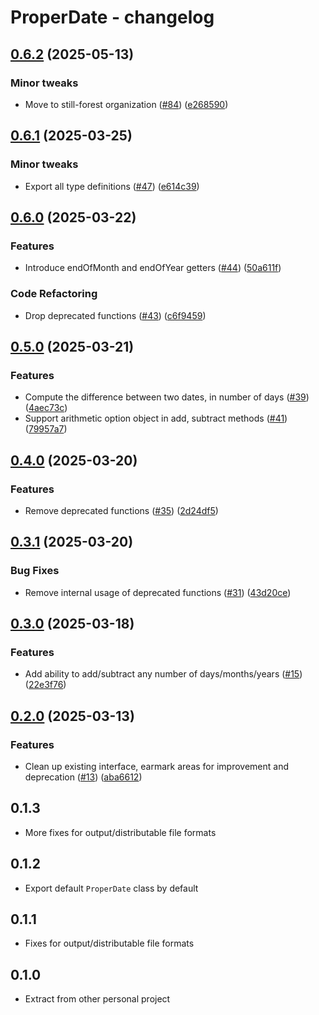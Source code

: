 # ProperDate - changelog

## [0.6.2](https://github.com/still-forest/proper-date.js/compare/v0.6.1...v0.6.2) (2025-05-13)


### Minor tweaks

* Move to still-forest organization ([#84](https://github.com/still-forest/proper-date.js/issues/84)) ([e268590](https://github.com/still-forest/proper-date.js/commit/e268590bcb5facdb793a54fbc1317d95f095523d))

## [0.6.1](https://github.com/still-forest/proper-date.js/compare/v0.6.0...v0.6.1) (2025-03-25)


### Minor tweaks

* Export all type definitions ([#47](https://github.com/still-forest/proper-date.js/issues/47)) ([e614c39](https://github.com/still-forest/proper-date.js/commit/e614c39b5a709e8b942c5c9acf00b6eb89f9a6c7))

## [0.6.0](https://github.com/still-forest/proper-date.js/compare/v0.5.0...v0.6.0) (2025-03-22)


### Features

* Introduce endOfMonth and endOfYear getters ([#44](https://github.com/still-forest/proper-date.js/issues/44)) ([50a611f](https://github.com/still-forest/proper-date.js/commit/50a611f162234d91a13620e150a636d85d5b9f9e))


### Code Refactoring

* Drop deprecated functions ([#43](https://github.com/still-forest/proper-date.js/issues/43)) ([c6f9459](https://github.com/still-forest/proper-date.js/commit/c6f945938da17643a74bdd268c1836967366ffd3))

## [0.5.0](https://github.com/still-forest/proper-date.js/compare/v0.4.0...v0.5.0) (2025-03-21)


### Features

* Compute the difference between two dates, in number of days ([#39](https://github.com/still-forest/proper-date.js/issues/39)) ([4aec73c](https://github.com/still-forest/proper-date.js/commit/4aec73cb320ab0d73e7ff83a7ba35bef4fcef3b5))
* Support arithmetic option object in add, subtract methods ([#41](https://github.com/still-forest/proper-date.js/issues/41)) ([79957a7](https://github.com/still-forest/proper-date.js/commit/79957a79fb4f7e4e2a5c4b61d4d7a52208659f4c))

## [0.4.0](https://github.com/still-forest/proper-date.js/compare/v0.3.1...v0.4.0) (2025-03-20)


### Features

* Remove deprecated functions ([#35](https://github.com/still-forest/proper-date.js/issues/35)) ([2d24df5](https://github.com/still-forest/proper-date.js/commit/2d24df5610f1bcfdbe230cff0f2b0d735e0f8e0d))

## [0.3.1](https://github.com/still-forest/proper-date.js/compare/v0.3.0...v0.3.1) (2025-03-20)

### Bug Fixes

- Remove internal usage of deprecated functions ([#31](https://github.com/still-forest/proper-date.js/issues/31)) ([43d20ce](https://github.com/still-forest/proper-date.js/commit/43d20ce3bfa40cd9911ff5a9ec7b515c79db2616))

## [0.3.0](https://github.com/still-forest/proper-date.js/compare/v0.2.0...v0.3.0) (2025-03-18)

### Features

- Add ability to add/subtract any number of days/months/years ([#15](https://github.com/still-forest/proper-date.js/issues/15)) ([22e3f76](https://github.com/still-forest/proper-date.js/commit/22e3f76617c1d16fb2d3e1d655e1045abdb1d62a))

## [0.2.0](https://github.com/still-forest/proper-date.js/compare/v0.1.3...v0.2.0) (2025-03-13)

### Features

- Clean up existing interface, earmark areas for improvement and deprecation ([#13](https://github.com/still-forest/proper-date.js/issues/13)) ([aba6612](https://github.com/still-forest/proper-date.js/commit/aba66128c5f1739f6fa6de86d02b1456827ed2d3))

## 0.1.3

- More fixes for output/distributable file formats

## 0.1.2

- Export default `ProperDate` class by default

## 0.1.1

- Fixes for output/distributable file formats

## 0.1.0

- Extract from other personal project
